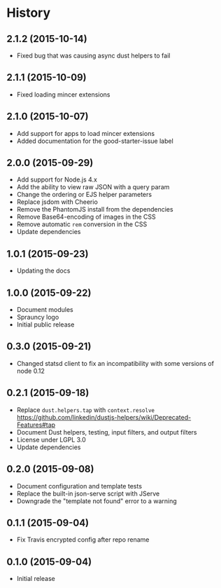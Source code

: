 
# History

## 2.1.2 (2015-10-14)

  * Fixed bug that was causing async dust helpers to fail

## 2.1.1 (2015-10-09)

  * Fixed loading mincer extensions

## 2.1.0 (2015-10-07)

  * Add support for apps to load mincer extensions
  * Added documentation for the good-starter-issue label

## 2.0.0 (2015-09-29)

  * Add support for Node.js 4.x
  * Add the ability to view raw JSON with a query param
  * Change the ordering or EJS helper parameters
  * Replace jsdom with Cheerio
  * Remove the PhantomJS install from the dependencies
  * Remove Base64-encoding of images in the CSS
  * Remove automatic `rem` conversion in the CSS
  * Update dependencies

## 1.0.1 (2015-09-23)

  * Updating the docs

## 1.0.0 (2015-09-22)

  * Document modules
  * Sprauncy logo
  * Initial public release

## 0.3.0 (2015-09-21)

  * Changed statsd client to fix an incompatibility with some versions of node 0.12

## 0.2.1 (2015-09-18)

  * Replace `dust.helpers.tap` with `context.resolve` https://github.com/linkedin/dustjs-helpers/wiki/Deprecated-Features#tap
  * Document Dust helpers, testing, input filters, and output filters
  * License under LGPL 3.0
  * Update dependencies

## 0.2.0 (2015-09-08)

  * Document configuration and template tests
  * Replace the built-in json-serve script with JServe
  * Downgrade the "template not found" error to a warning

## 0.1.1 (2015-09-04)

  * Fix Travis encrypted config after repo rename

## 0.1.0 (2015-09-04)

  * Initial release
